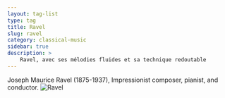 ```yaml
---
layout: tag-list
type: tag
title: Ravel
slug: ravel
category: classical-music
sidebar: true
description: >
    Ravel, avec ses mélodies fluides et sa technique redoutable
---
```

Joseph Maurice Ravel (1875-1937), Impressionist composer, pianist, and conductor.
![Ravel](https://trptk-com.b-cdn.net/wp-content/uploads/2023/08/Maurice-Ravel.jpg)